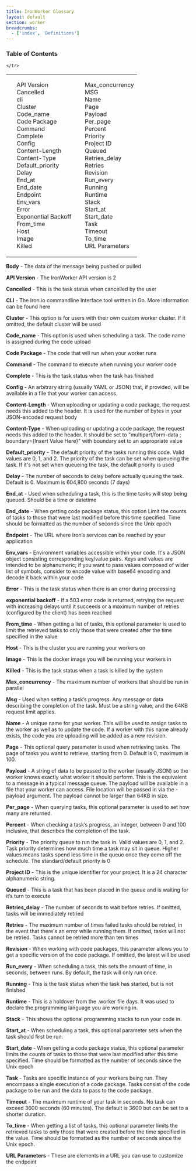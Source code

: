 ```yaml
---
title: IronWorker Glossary
layout: default
section: worker
breadcrumbs:
  - ['index', 'Definitions']
---
```


<section id="toc">
  <h3>Table of Contents</h3>
<table>
<tbody>
            <tr>
	     <td>
      <ul>
      <li><a href="#version">API Version</a></li>
      <li><a href="#cancelled">Cancelled</a></li>
      <li><a href="#cli">cli</a></li>
      <li><a href="#cluster">Cluster</a></li>
      <li><a href="#code_name">Code_name</a></li>
      <li><a href="#codepackage">Code Package</a></li>
      <li><a href="#command">Command</a></li>
      <li><a href="#complete">Complete</a></li>
      <li><a href="#config">Config</a></li>
      <li><a href="#contentlength">Content-Length</a></li>
      <li><a href="#contenttype">Content-Type</a></li>
      <li><a href="#Default_priority">Default_priority</a></li>
      <li><a href="#delay">Delay</a></li>
      <li><a href="#end_at">End_at</a></li>
      <li><a href="#end_date">End_date</a></li>
      <li><a href="#endpoint">Endpoint</a></li>
      <li><a href="#env_vars">Env_vars</a></li>
      <li><a href="#error">Error</a></li>
      <li><a href="#exponentialbackoff">Exponential Backoff</a></li>
      <li><a href="#from_time">From_time</a></li>
      <li><a href="#host">Host</a></li>
      <li><a href="#image">Image</a></li>
      <li><a href="#killed">Killed</a></li>
      </ul>
      </td>
      <td>
      <ul>
      <li><a href="#max_concurrency">Max_concurrency</a></li>
      <li><a href="#msg">MSG</a></li>
      <li><a href="#name">Name</a></li>
      <li><a href="#page">Page</a></li>
      <li><a href="#payload">Payload</a></li>
      <li><a href="#per_page">Per_page</a></li>
      <li><a href="#percent">Percent</a></li>
      <li><a href="#Priority">Priority</a></li>
      <li><a href="#projectid">Project ID</a></li>
      <li><a href="#queued">Queued</a></li>
      <li><a href="#retries_delay">Retries_delay</a></li>
      <li><a href="#retries">Retries</a></li>
      <li><a href="#revision">Revision</a></li>
      <li><a href="#run_every">Run_every</a></li>
      <li><a href="#running">Running</a></li>
      <li><a href="#runtime">Runtime</a></li>
      <li><a href="#stack">Stack</a></li>
      <li><a href="#start_at">Start_at</a></li>
      <li><a href="#start_date">Start_date</a></li>
      <li><a href="#task">Task</a></li>
      <li><a href="#timeout">Timeout</a></li>
      <li><a href="#to_time">To_time</a></li>
      <li><a href="#urlparameters">URL Parameters</a></li>
      </ul>
      </td>
    
    
	</tr>
</tbody>
</table>
</section>



<p id="body"><b>Body</b> - The data of the message being pushed or pulled</p>



<p id="version"><b>API Version</b> - The IronWorker API version is 2

<p id="cancelled"><b>Cancelled</b> - This is the task status when cancelled by the user

<p id="cli"><b>CLI</b> - The Iron.io commandline Interface tool written in Go. More information can be found here

<p id="cluster"><b>Cluster</b> - This option is for users with their own custom worker cluster. If it omitted, the default cluster will be used

<p id="code_name"><b>Code_name</b> - This option is used when scheduling a task. The code name is assigned during the code upload

<p id="codepackage"><b>Code Package</b> - The code that will run when your worker runs

<p id="command"><b>Command</b> - The command to execute when running your worker code

<p id="complete"><b>Complete</b> - This is the task status when the task has finished

<p id="config"><b>Config</b> - An arbitrary string (usually YAML or JSON) that, if provided, will be available in a file that your worker can access.

<p id="contentlength"><b>Content-Length</b> - When uploading or updating a code package, the request needs this added to the header. It is used for the number of bytes in your JSON-encoded request body

<p id="contenttype"><b>Content-Type</b> - When uploading or updating a code package, the request needs this added to the header. It should be set to "multipart/form-data ; boundary={Insert Value Here}" with boundary set to an appropriate value

<p id="Default_priority"><b>Default_priority</b> - The default priority of the tasks running this code. Valid values are 0, 1, and 2. The priority of the task can be set when queueing the task. If it's not set when queueing the task, the default priority is used

<p id="delay"><b>Delay</b> - The number of seconds to delay before actually queuing the task. Default is 0. Maximum is 604,800 seconds (7 days)

<p id="end_at"><b>End_at</b> - Used when scheduling a task, this is the time tasks will stop being queued. Should be a time or datetime

<p id="end_date"><b>End_date</b> - When getting code package status, this option Limit the counts of tasks to those that were last modified before this time specified. Time should be formatted as the number of seconds since the Unix epoch

<p id="endpoint"><b>Endpoint</b> - The URL where Iron’s services can be reached by your application

<p id="env_vars"><b>Env_vars</b> - Environment variables accessible within your code. It's a JSON object consisting corresponding key/value pairs. Keys and values are intended to be alphanumeric; if you want to pass values composed of wider list of symbols, consider to encode value with base64 encoding and decode it back within your code

<p id="error"><b>Error</b> - This is the task status when there is an error during processing

<p id="exponentialbackoff"><b>exponential backoff</b> - If a 503 error code is returned, retrying the request with increasing delays until it succeeds or a maximum number of retries (configured by the client) has been reached

<p id="from_time"><b>From_time</b> - When getting a list of tasks, this optional parameter is used to limit the retrieved tasks to only those that were created after the time specified in the value

<p id="host"><b>Host</b> - This is the cluster you are running your workers on

<p id="image"><b>Image</b> - This is the docker image you will be running your workers in

<p id="killed"><b>Killed</b> - This is the task status when a task is killed by the system

<p id="max_concurrency"><b>Max_concurrency</b> - The maximum number of workers that should be run in parallel

<p id="msg"><b>Msg</b> - Used when setting a task’s progress. Any message or data describing the completion of the task. Must be a string value, and the 64KB request limit applies.

<p id="name"><b>Name</b> - A unique name for your worker. This will be used to assign tasks to the worker as well as to update the code. If a worker with this name already exists, the code you are uploading will be added as a new revision.

<p id="page"><b>Page</b> - This optional query parameter is used when retrieving tasks. The page of tasks you want to retrieve, starting from 0. Default is 0, maximum is 100.

<p id="payload"><b>Payload</b> - A string of data to be passed to the worker (usually JSON) so the worker knows exactly what worker it should perform. This is the equivalent to a message in a typical message queue. The payload will be available in a file that your worker can access. File location will be passed in via the -payload argument. The payload cannot be larger than 64KB in size.

<p id="per_page"><b>Per_page</b> - When querying tasks, this optional parameter is used to set how many are returned.

<p id="percent"><b>Percent</b> - When checking a task’s progress, an integer, between 0 and 100 inclusive, that describes the completion of the task.

<p id="Priority"><b>Priority</b> - The priority queue to run the task in. Valid values are 0, 1, and 2. Task priority determines how much time a task may sit in queue. Higher values means tasks spend less time in the queue once they come off the schedule. The standard/default priority is 0

<p id="projectid"><b>Project ID</b> - This is the unique identifier for your project. It is a 24 character alphanumeric string.

<p id="queued"><b>Queued</b> - This is a task that has been placed in the queue and is waiting for it’s turn to execute

<p id="retries_delay"><b>Retries_delay</b> - The number of seconds to wait before retries. If omitted, tasks will be immediately retried

<p id="retries"><b>Retries</b> - The maximum number of times failed tasks should be retried, in the event that there's an error while running them. If omitted, tasks will not be retried. Tasks cannot be retried more than ten times

<p id="revision"><b>Revision</b> - When working with code packages, this parameter allows you to get a specific version of the code package. If omitted, the latest will be used

<p id="run_every"><b>Run_every</b> - When scheduling a task, this sets the amount of time, in seconds, between runs. By default, the task will only run once.

<p id="running"><b>Running</b> - This is the task status when the task has started, but is not finished

<p id="runtime"><b>Runtime</b> - This is a holdover from the .worker file days. It was used to declare the programming language you are working in.

<p id="stack"><b>Stack</b> - This shows the optional programming stacks to run your code in.

<p id="start_at"><b>Start_at</b> - When scheduling a task, this optional parameter sets when the task should first be run.

<p id="start_date"><b>Start_date</b> - When getting a code package status, this optional parameter limits the counts of tasks to those that were last modified after this time specified. Time should be formatted as the number of seconds since the Unix epoch

<p id="task"><b>Task</b> - Tasks are specific instance of your workers being run. They encompass a single execution of a code package. Tasks consist of the code package to be run and the data to pass to the code package.

<p id="timeout"><b>Timeout</b> - The maximum runtime of your task in seconds. No task can exceed 3600 seconds (60 minutes). The default is 3600 but can be set to a shorter duration.

<p id="to_time"><b>To_time</b> - When getting a list of tasks, this optional parameter limits the retrieved tasks to only those that were created before the time specified in the value. Time should be formatted as the number of seconds since the Unix epoch.

<p id="urlparameters"><b>URL Parameters</b> - These are elements in a URL you can use to customize the endpoint
